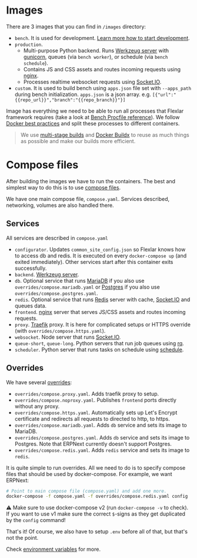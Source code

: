 # Images

There are 3 images that you can find in `/images` directory:

- `bench`. It is used for development. [Learn more how to start development](development.md).
- `production`.
  - Multi-purpose Python backend. Runs [Werkzeug server](https://werkzeug.palletsprojects.com/en/2.0.x/) with [gunicorn](https://gunicorn.org), queues (via `bench worker`), or schedule (via `bench schedule`).
  - Contains JS and CSS assets and routes incoming requests using [nginx](https://www.nginx.com).
  - Processes realtime websocket requests using [Socket.IO](https://socket.io).
- `custom`. It is used to build bench using `apps.json` file set with `--apps_path` during bench initialization. `apps.json` is a json array. e.g. `[{"url":"{{repo_url}}","branch":"{{repo_branch}}"}]`

Image has everything we need to be able to run all processes that Flexlar framework requires (take a look at [Bench Procfile reference](https://flexlarframework.com/docs/v14/user/en/bench/resources/bench-procfile)). We follow [Docker best practices](https://docs.docker.com/develop/develop-images/dockerfile_best-practices/#decouple-applications) and split these processes to different containers.

> We use [multi-stage builds](https://docs.docker.com/develop/develop-images/multistage-build/) and [Docker Buildx](https://docs.docker.com/engine/reference/commandline/buildx/) to reuse as much things as possible and make our builds more efficient.

# Compose files

After building the images we have to run the containers. The best and simplest way to do this is to use [compose files](https://docs.docker.com/compose/compose-file/).

We have one main compose file, `compose.yaml`. Services described, networking, volumes are also handled there.

## Services

All services are described in `compose.yaml`

- `configurator`. Updates `common_site_config.json` so Flexlar knows how to access db and redis. It is executed on every `docker-compose up` (and exited immediately). Other services start after this container exits successfully.
- `backend`. [Werkzeug server](https://werkzeug.palletsprojects.com/en/2.0.x/).
- `db`. Optional service that runs [MariaDB](https://mariadb.com) if you also use `overrides/compose.mariadb.yaml` or [Postgres](https://www.postgresql.org) if you also use `overrides/compose.postgres.yaml`.
- `redis`. Optional service that runs [Redis](https://redis.io) server with cache, [Socket.IO](https://socket.io) and queues data.
- `frontend`. [nginx](https://www.nginx.com) server that serves JS/CSS assets and routes incoming requests.
- `proxy`. [Traefik](https://traefik.io/traefik/) proxy. It is here for complicated setups or HTTPS override (with `overrides/compose.https.yaml`).
- `websocket`. Node server that runs [Socket.IO](https://socket.io).
- `queue-short`, `queue-long`. Python servers that run job queues using [rq](https://python-rq.org).
- `scheduler`. Python server that runs tasks on schedule using [schedule](https://schedule.readthedocs.io/en/stable/).

## Overrides

We have several [overrides](https://docs.docker.com/compose/extends/):

- `overrides/compose.proxy.yaml`. Adds traefik proxy to setup.
- `overrides/compose.noproxy.yaml`. Publishes `frontend` ports directly without any proxy.
- `overrides/compose.https.yaml`. Automatically sets up Let's Encrypt certificate and redirects all requests to directed to http, to https.
- `overrides/compose.mariadb.yaml`. Adds `db` service and sets its image to MariaDB.
- `overrides/compose.postgres.yaml`. Adds `db` service and sets its image to Postgres. Note that ERPNext currently doesn't support Postgres.
- `overrides/compose.redis.yaml`. Adds `redis` service and sets its image to `redis`.

It is quite simple to run overrides. All we need to do is to specify compose files that should be used by docker-compose. For example, we want ERPNext:

```bash
# Point to main compose file (compose.yaml) and add one more.
docker-compose -f compose.yaml -f overrides/compose.redis.yaml config
```

⚠ Make sure to use docker-compose v2 (run `docker-compose -v` to check). If you want to use v1 make sure the correct `$`-signs as they get duplicated by the `config` command!

That's it! Of course, we also have to setup `.env` before all of that, but that's not the point.

Check [environment variables](environment-variables.md) for more.
